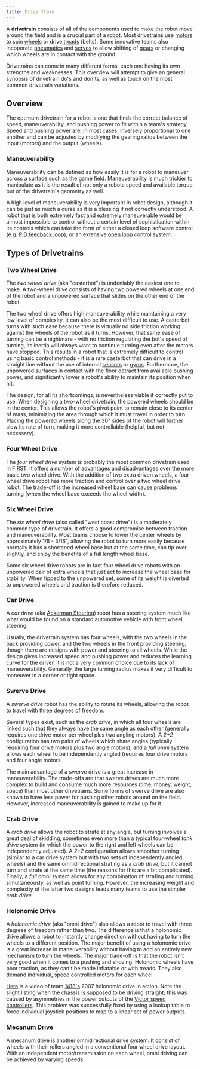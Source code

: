 ```yaml
---
title: Drive Train
---
```


A **drivetrain** consists of all of the components used to make the robot move around the field and is a crucial part of a robot. Most drivetrains use [motors](motor) to spin [wheels](wheel) or drive [treads](tread) (belts). Some innovative teams also incoporate [pneumatics](pneumatics) and [servos](servo) to allow shifting of [gears](gear) or changing which wheels are in contact with the ground.

Drivetrains can come in many different forms, each one having its own strengths and weaknesses. This overview will attempt to give an general synopsis of drivetrain do's and don'ts, as well as touch on the most common drivetrain variations.

## Overview

The optimum drivetrain for a robot is one that finds the correct balance of speed, maneuverability, and pushing power to fit within a team's strategy. Speed and pushing power are, in most cases, inversely proportional to one another and can be adjusted by modifying the gearing ratios between the input (motors) and the output (wheels).

### Maneuverability

Maneuverability can be defined as how easily it is for a robot to maneuver across a surface such as the game field. Maneuverability is much trickier to manipulate as it is the result of not only a robots speed and available torque, but of the drivetrain's geometry as well.

A high level of maneuverability is very important in robot design, although it can be just as much a curse as it is a blessing if not correctly understood. A robot that is both extremely fast and extremely maneuverable would be almost impossible to control without a certain level of sophistication within its controls which can take the form of either a closed loop software control (e.g. [PID feedback loop](pid)), or an extensive [open loop](open-loop) control system.

## Types of Drivetrains

### Two Wheel Drive

The _two wheel drive_ (aka "casterbot") is undeniably the easiest one to make. A two-wheel drive consists of having two powered wheels at one end of the robot and a unpowered surface that slides on the other end of the robot.

The two wheel drive offers high maneuverability while maintaining a very low level of complexity. It can also be the most difficult to use. A casterbot turns with such ease because there is virtually no side friction working against the wheels of the robot as it turns. However, that same ease of turning can be a nightmare - with no friction regulating the bot's speed of turning, its inertia will always want to continue turning even after the motors have stopped. This results in a robot that is extremely difficult to control using basic control methods - it is a rare casterbot that can drive in a straight line without the use of internal [sensors](sensor) or [gyros](gyro). Furthermore, the unpowered surfaces in contact with the floor detract from available pushing power, and significantly lower a robot's ability to maintain its position when hit.

The design, for all its shortcomings, is nevertheless viable if correctly put to use. When designing a two-wheel drivetrain, the powered wheels should be in the center. This allows the robot's pivot point to remain close to its center of mass, minimizing the area through which it must travel in order to turn. Placing the powered wheels along the 30" sides of the robot will further slow its rate of turn, making it more controllable (helpful, but not necessary).

### Four Wheel Drive

The _four wheel drive_ system is probably the most common drivetrain used in [FIRST](first). It offers a number of advantages and disadvantages over the more basic two wheel drive. With the addition of two extra driven wheels, a four wheel drive robot has more traction and control over a two wheel drive robot. The trade-off is the increased wheel base can cause problems turning (when the wheel base exceeds the wheel width).

### Six Wheel Drive

The _six wheel drive_ (also called "west coast drive") is a moderately common type of drivetrain. It offers a good compromise between traction and maneuverability. Most teams choose to lower the center wheels by approximately 1/8 - 3/16", allowing the robot to turn more easily because normally it has a shortened wheel base but at the same time, can tip over slightly, and enjoy the benefits of a full length wheel base.

Some six wheel drive robots are in fact four wheel drive robots with an unpowered pair of extra wheels that just act to increase the wheel base for stability. When tipped to the unpowered set, some of its weight is diverted to unpowered wheels and traction is therefore reduced.

### Car Drive

A _car drive_ (aka [Ackerman Steering](http://en.wikipedia.org/wiki/Ackermann_steering_geometry "http://en.wikipedia.org/wiki/Ackermann_steering_geometry")) robot has a steering system much like what would be found on a standard automotive vehicle with front wheel steering.

Usually, the drivetrain system has four wheels, with the two wheels in the back providing power, and the two wheels in the front providing steering, though there are designs with power and steering to all wheels. While the design gives increased speed and pushing power and reduces the learning curve for the driver, it is not a very common choice due to its lack of maneuverability. Generally, the large turning radius makes it very difficult to maneuver in a corner or tight space.

### Swerve Drive

A _swerve drive_ robot has the ability to rotate its wheels, allowing the robot to travel with three degrees of freedom.

Several types exist, such as the _crab drive_, in which all four wheels are linked such that they always have the same angle as each other (generally requires one drive motor per wheel plus two angling motors). A _2+2_ configuration has two pairs of wheels which share angles (typically requiring four drive motors plus two angle motors), and a _full omni_ system allows each wheel to be independently angled (requires four drive motors and four angle motors.

The main advantage of a swerve drive is a great increase in maneuverability. The trade-offs are that swerve drives are much more complex to build and consume much more resources (time, money, weight, space) than most other drivetrains. Some forms of swerve drive are also known to have less power for pushing other robots around on the field. However, increased maneuverability is gained to make up for it.

### Crab Drive

A _crab drive_ allows the robot to strafe at any angle, but turning involves a great deal of skidding, sometimes even more than a typical four-wheel _tank drive_ system (in which the power to the right and left wheels can be independently adjusted). A _2+2_ configuration allows smoother turning (similar to a car drive system but with two sets of independently angled wheels) and the same omnidirectional strafing as a _crab drive_, but it cannot turn and strafe at the same time (the reasons for this are a bit complicated). Finally, a _full omni_ system allows for any combination of strafing and turning simultaneously, as well as point turning. However, the increasing weight and complexity of the latter two designs leads many teams to use the simpler _crab drive_.

### Holonomic Drive

A _holonomic drive_ (aka "omni drive") also allows a robot to travel with three degrees of freedom rather than two. The difference is that a holonomic drive allows a robot to instantly change direction without having to turn the wheels to a different position. The major benefit of using a holonomic drive is a great increase in maneuverability without having to add an entirely new mechanism to turn the wheels. The major trade-off is that the robot isn't very good when it comes to a pushing and shoving. Holonomic wheels have poor traction, as they can't be made inflatable or with treads. They also demand individual, speed controlled motors for each wheel.

[Here](http://www.youtube.com/watch?v=CTlAf0c9KfA "http://www.youtube.com/watch?v=CTlAf0c9KfA") is a video of team [1418's](1418 "1418") 2007 holonomic drive in action. Note the slight listing when the chassis is supposed to be driving straight; this was caused by asymmetries in the power outputs of the [Victor speed controllers](victor-884). This problem was successfully fixed by using a lookup table to force individual joystick positions to map to a linear set of power outputs.

### Mecanum Drive

A [mecanum drive](mecanum) is another omnidirectional drive system. It consist of wheels with their rollers angled in a conventional four wheel drive layout. With an independent motor/transmission on each wheel, omni driving can be achieved by varying speeds.
